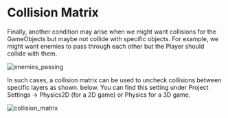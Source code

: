 # Collision Matrix

Finally, another condition may arise when we might want collisions for the GameObjects but maybe not collide with specific objects. For example, we might want enemies to pass through each other but the Player should collide with them.

![enemies_passing](https://user-images.githubusercontent.com/44625252/152812436-ba838a58-b13c-40f8-a12f-47d69685d9ed.PNG)

In such cases, a collision matrix can be used to uncheck collisions between specific layers as shown. below. You can find this setting under Project Settings → Physics2D (for a 2D game) or Physics for a 3D game.

![collision_matrix](https://user-images.githubusercontent.com/44625252/152812499-2e923ec3-3cfa-4a6d-95d0-031fefc95f40.PNG)
